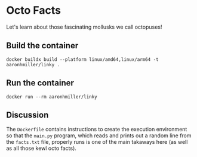 # Octo Facts

Let's learn about those fascinating mollusks we call octopuses!

## Build the container

`docker buildx build --platform linux/amd64,linux/arm64 -t aaronhmiller/linky .`

## Run the container

`docker run --rm aaronhmiller/linky`

## Discussion

The `Dockerfile` contains instructions to create the execution environment so
that the `main.py` program, which reads and prints out a random line from the
`facts.txt` file, properly runs is one of the main takaways here (as well as all
those kewl octo facts).
